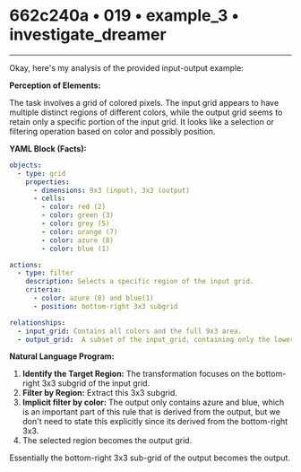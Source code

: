 # 662c240a • 019 • example_3 • investigate_dreamer

---
Okay, here's my analysis of the provided input-output example:

**Perception of Elements:**

The task involves a grid of colored pixels. The input grid appears to have multiple distinct regions of different colors, while the output grid seems to retain only a specific portion of the input grid. It looks like a selection or filtering operation based on color and possibly position.

**YAML Block (Facts):**



```yaml
objects:
  - type: grid
    properties:
      - dimensions: 9x3 (input), 3x3 (output)
      - cells:
        - color: red (2)
        - color: green (3)
        - color: grey (5)
        - color: orange (7)
        - color: azure (8)
        - color: blue (1)

actions:
  - type: filter
    description: Selects a specific region of the input grid.
    criteria:
      - color: azure (8) and blue(1)
      - position: bottom-right 3x3 subgrid

relationships:
  - input_grid: Contains all colors and the full 9x3 area.
  - output_grid:  A subset of the input_grid, containing only the lower-right 3x3 region and colors azure(8) and blue (1).

```



**Natural Language Program:**

1.  **Identify the Target Region:** The transformation focuses on the bottom-right 3x3 subgrid of the input grid.
2.  **Filter by Region:** Extract this 3x3 subgrid.
3.  **Implicit filter by color:** The output only contains azure and blue, which is an important part of this rule that is derived from the output, but we don't need to state this explicitly since its derived from the bottom-right 3x3.
4.  The selected region becomes the output grid.

Essentially the bottom-right 3x3 sub-grid of the output becomes the output.

